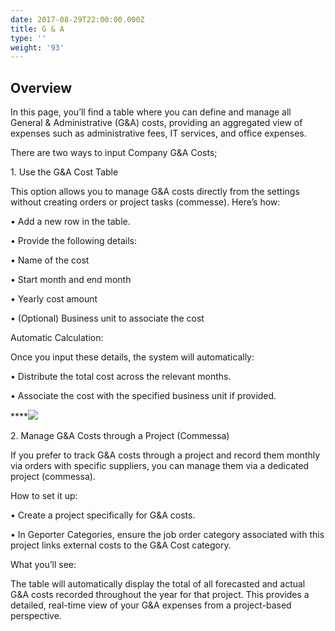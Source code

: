 ```yaml
---
date: 2017-08-29T22:00:00.000Z
title: G & A
type: ''
weight: '93'
---
```


## Overview

In this page, you’ll find a table where you can define and manage all General & Administrative (G\&A) costs, providing an aggregated view of expenses such as administrative fees, IT services, and office expenses.

There are two ways to input Company G\&A Costs;

1\. Use the G\&A Cost Table

This option allows you to manage G\&A costs directly from the settings without creating orders or project tasks (commesse). Here’s how:

&#x9;•	Add a new row in the table.

&#x9;•	Provide the following details:

&#x9;•	Name of the cost

&#x9;•	Start month and end month

&#x9;•	Yearly cost amount

&#x9;•	(Optional) Business unit to associate the cost

Automatic Calculation:

Once you input these details, the system will automatically:

&#x9;•	Distribute the total cost across the relevant months.

&#x9;•	Associate the cost with the specified business unit if provided.

****![](</uploads/Screenshot 2025-02-12 alle 12.49.35.png>)

2\. Manage G\&A Costs through a Project (Commessa)

If you prefer to track G\&A costs through a project and record them monthly via orders with specific suppliers, you can manage them via a dedicated project (commessa).

How to set it up:

• Create a project specifically for G\&A costs.

• In Geporter Categories, ensure the job order category associated with this project links external costs to the G\&A Cost category.

What you’ll see:

The table will automatically display the total of all forecasted and actual G\&A costs recorded throughout the year for that project. This provides a detailed, real-time view of your G\&A expenses from a project-based perspective.
